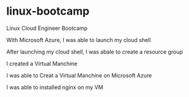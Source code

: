 # linux-bootcamp
Linux Cloud Engineer Bootcamp
 
 
 With Microsoft Azure, I was able to launch my cloud shell
 
 After launching my cloud shell, I was abale to create a resource group
 
 I created a Virtual Manchine
 
I was able to Creat a Virtual Manchine on Microsoft Azure

I was able to  installed  nginx  on my  VM

